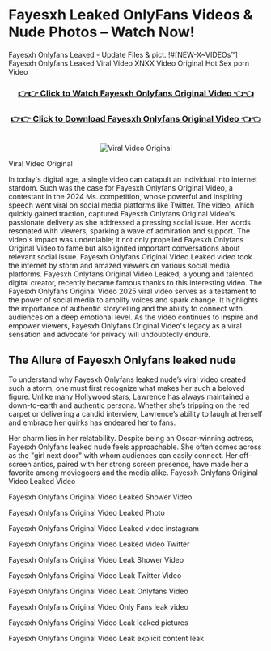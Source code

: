 # Fayesxh Leaked OnlyFans Videos & Nude Photos – Watch Now!

Fayesxh Onlyfans Leaked - Update Files & pict. !#[NEW-X~VIDEOs™] Fayesxh Onlyfans Leaked Viral Video XNXX Video Original Hot Sex porn Video
<br>
<div align="center">
<h3><a href="https://links2leaks.com?utm_source=fayesxh&utm_medium=gitlong" rel="nofollow">👉👉 Click to Watch Fayesxh Onlyfans Original Video 👈👈</a></h3>
<h3><a href="https://links2leaks.com?utm_source=fayesxh&utm_medium=gitlong" rel="nofollow">👉👉 Click to Download Fayesxh Onlyfans Original Video 👈👈</a></h3>
<br>
<a href="https://links2leaks.com?utm_source=fayesxh&utm_medium=gitlong" rel="nofollow"><img src="https://i.ibb.co/Gkj2r4b/banner.png" alt="Viral Video Original" style="max-width: 100%; display: inline-block;" data-target="animated-image.originalImage"></a>
</div>

Viral Video Original

In today's digital age, a single video can catapult an individual into internet stardom. Such was the case for Fayesxh Onlyfans Original Video, a contestant in the 2024 Ms. competition, whose powerful and inspiring speech went viral on social media platforms like Twitter.
The video, which quickly gained traction, captured Fayesxh Onlyfans Original Video's passionate delivery as she addressed a pressing social issue. Her words resonated with viewers, sparking a wave of admiration and support. The video's impact was undeniable; it not only propelled Fayesxh Onlyfans Original Video to fame but also ignited important conversations about relevant social issue.
Fayesxh Onlyfans Original Video Leaked video took the internet by storm and amazed viewers on various social media platforms. Fayesxh Onlyfans Original Video Leaked, a young and talented digital creator, recently became famous thanks to this interesting video.
The Fayesxh Onlyfans Original Video 2025 viral video serves as a testament to the power of social media to amplify voices and spark change. It highlights the importance of authentic storytelling and the ability to connect with audiences on a deep emotional level. As the video continues to inspire and empower viewers, Fayesxh Onlyfans Original Video's legacy as a viral sensation and advocate for privacy will undoubtedly endure.

<h2>The Allure of Fayesxh Onlyfans leaked nude</h2>


To understand why Fayesxh Onlyfans leaked nude’s viral video created such a storm, one must first recognize what makes her such a beloved figure. Unlike many Hollywood stars, Lawrence has always maintained a down-to-earth and authentic persona. Whether she’s tripping on the red carpet or delivering a candid interview, Lawrence’s ability to laugh at herself and embrace her quirks has endeared her to fans.

Her charm lies in her relatability. Despite being an Oscar-winning actress, Fayesxh Onlyfans leaked nude feels approachable. She often comes across as the "girl next door" with whom audiences can easily connect. Her off-screen antics, paired with her strong screen presence, have made her a favorite among moviegoers and the media alike.
Fayesxh Onlyfans Original Video Leaked Video

Fayesxh Onlyfans Original Video Leaked Shower Video

Fayesxh Onlyfans Original Video Leaked Photo

Fayesxh Onlyfans Original Video Leaked video instagram

Fayesxh Onlyfans Original Video Leaked Video Twitter

Fayesxh Onlyfans Original Video Leak Shower Video

Fayesxh Onlyfans Original Video Leak Twitter Video

Fayesxh Onlyfans Original Video Leak Onlyfans Video

Fayesxh Onlyfans Original Video Only Fans leak video

Fayesxh Onlyfans Original Video Leak leaked pictures

Fayesxh Onlyfans Original Video Leak explicit content leak